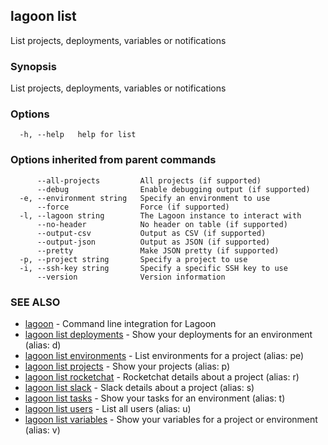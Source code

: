 ## lagoon list

List projects, deployments, variables or notifications

### Synopsis

List projects, deployments, variables or notifications

### Options

```
  -h, --help   help for list
```

### Options inherited from parent commands

```
      --all-projects         All projects (if supported)
      --debug                Enable debugging output (if supported)
  -e, --environment string   Specify an environment to use
      --force                Force (if supported)
  -l, --lagoon string        The Lagoon instance to interact with
      --no-header            No header on table (if supported)
      --output-csv           Output as CSV (if supported)
      --output-json          Output as JSON (if supported)
      --pretty               Make JSON pretty (if supported)
  -p, --project string       Specify a project to use
  -i, --ssh-key string       Specify a specific SSH key to use
      --version              Version information
```

### SEE ALSO

* [lagoon](lagoon.md)	 - Command line integration for Lagoon
* [lagoon list deployments](lagoon_list_deployments.md)	 - Show your deployments for an environment (alias: d)
* [lagoon list environments](lagoon_list_environments.md)	 - List environments for a project (alias: pe)
* [lagoon list projects](lagoon_list_projects.md)	 - Show your projects (alias: p)
* [lagoon list rocketchat](lagoon_list_rocketchat.md)	 - Rocketchat details about a project (alias: r)
* [lagoon list slack](lagoon_list_slack.md)	 - Slack details about a project (alias: s)
* [lagoon list tasks](lagoon_list_tasks.md)	 - Show your tasks for an environment (alias: t)
* [lagoon list users](lagoon_list_users.md)	 - List all users (alias: u)
* [lagoon list variables](lagoon_list_variables.md)	 - Show your variables for a project or environment (alias: v)

